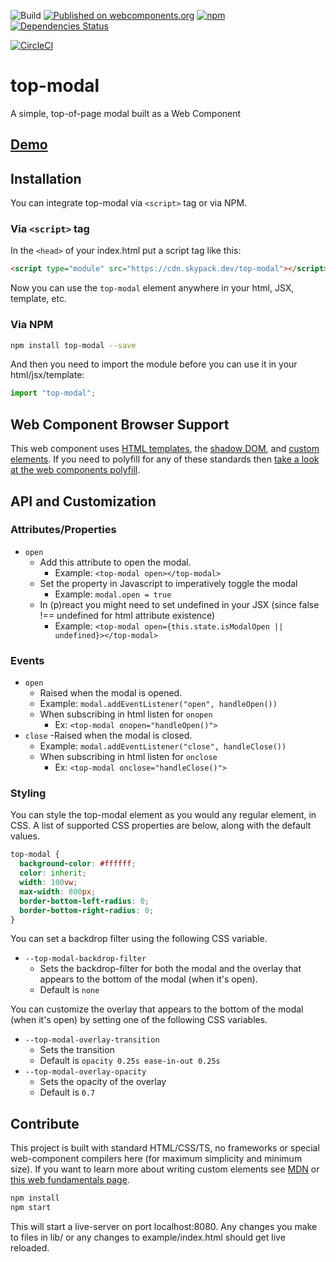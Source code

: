 ![Build](https://github.com/wes566/top-modal/workflows/Build/badge.svg) [![Published on webcomponents.org](https://img.shields.io/badge/webcomponents.org-published-blue.svg?style=flat-square)](https://www.webcomponents.org/element/top-modal) [![npm](https://img.shields.io/npm/v/top-modal.svg)](https://npmjs.org/package/top-modal) [![Dependencies Status](https://david-dm.org/wes566/top-modal/status.svg)](https://david-dm.org/wes566/top-modal)

[![CircleCI](https://circleci.com/gh/wes566/top-modal.svg?style=svg)](https://circleci.com/gh/wes566/top-modal)

# top-modal

A simple, top-of-page modal built as a Web Component

## [Demo](https://top-modal.netlify.com/)

## Installation

You can integrate top-modal via `<script>` tag or via NPM.

### Via `<script>` tag

In the `<head>` of your index.html put a script tag like this:

```html
<script type="module" src="https://cdn.skypack.dev/top-modal"></script>
```

Now you can use the `top-modal` element anywhere in your html, JSX, template, etc.

### Via NPM

```bash
npm install top-modal --save
```

And then you need to import the module before you can use it in your html/jsx/template:

```js
import "top-modal";
```

## Web Component Browser Support

This web component uses [HTML templates](https://caniuse.com/#feat=template), the [shadow DOM](https://caniuse.com/#feat=shadowdomv1), and [custom elements](https://caniuse.com/#feat=custom-elementsv1). If you need to polyfill for any of these standards then [take a look at the web components polyfill](https://github.com/webcomponents/webcomponentsjs).

## API and Customization

### Attributes/Properties

- `open`
  - Add this attribute to open the modal.
    - Example: `<top-modal open></top-modal>`
  - Set the property in Javascript to imperatively toggle the modal
    - Example: `modal.open = true`
  - In (p)react you might need to set undefined in your JSX (since false !== undefined for html attribute existence)
    - Example: `<top-modal open={this.state.isModalOpen || undefined}></top-modal>`

### Events

- `open`
  - Raised when the modal is opened.
  - Example: `modal.addEventListener("open", handleOpen())`
  - When subscribing in html listen for `onopen`
    - Ex: `<top-modal onopen="handleOpen()">`
- `close`
  -Raised when the modal is closed.
  - Example: `modal.addEventListener("close", handleClose())`
  - When subscribing in html listen for `onclose`
    - Ex: `<top-modal onclose="handleClose()">`

### Styling

You can style the top-modal element as you would any regular element, in CSS. A list of supported CSS properties are below, along with the default values.

```css
top-modal {
  background-color: #ffffff;
  color: inherit;
  width: 100vw;
  max-width: 800px;
  border-bottom-left-radius: 0;
  border-bottom-right-radius: 0;
}
```

You can set a backdrop filter using the following CSS variable.

- `--top-modal-backdrop-filter`
  - Sets the backdrop-filter for both the modal and the overlay that appears to the bottom of the modal (when it's open).
  - Default is `none`

You can customize the overlay that appears to the bottom of the modal (when it's open) by setting one of the following CSS variables.

- `--top-modal-overlay-transition`
  - Sets the transition
  - Default is `opacity 0.25s ease-in-out 0.25s`
- `--top-modal-overlay-opacity`
  - Sets the opacity of the overlay
  - Default is `0.7`

## Contribute

This project is built with standard HTML/CSS/TS, no frameworks or special web-component compilers here (for maximum simplicity and minimum size). If you want to learn more about writing custom elements see [MDN](https://developer.mozilla.org/en-US/docs/Web/Web_Components/Using_custom_elements) or [this web fundamentals page](https://developers.google.com/web/fundamentals/web-components/).

```bash
npm install
npm start
```

This will start a live-server on port localhost:8080. Any changes you make to files in lib/ or any changes to example/index.html should get live reloaded.
